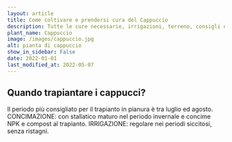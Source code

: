 ```yaml
---
layout: article
title: Come coltivare e prendersi cura del Cappuccio
description: Tutte le cure necessarie, irrigazioni, terreno, consigli e molto altro sulla coltivazione del Cappuccio
plant_name: Cappuccio
image: /images/cappuccio.jpg
alt: pianta di cappuccio
show_in_sidebar: False
date: 2022-01-01
last_modified_at: 2022-05-07
---
```


## Quando trapiantare i cappucci?

Il periodo più consigliato per il trapianto in pianura è tra luglio ed agosto. CONCIMAZIONE: con stallatico maturo nel periodo invernale e concime NPK e compost al trapianto. IRRIGAZIONE: regolare nei periodi siccitosi, senza ristagni.

